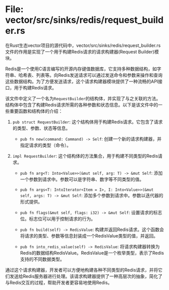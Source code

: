 # File: vector/src/sinks/redis/request_builder.rs

在Rust生态vector项目的源代码中，vector/src/sinks/redis/request_builder.rs文件的作用是实现了一个用于构建Redis请求的请求构建器(Request Builder)模块。 

Redis是一个使用C语言编写的开源内存键值数据库，它支持多种数据结构，如字符串、哈希表、列表等。向Redis发送请求可以通过发送命令和参数来操作和查询这些数据结构。为了方便发送请求，这个请求构建器模块提供了一种流畅的API接口，用于构建Redis请求。

该文件中定义了一个名为`RequestBuilder`的结构体，并实现了与之关联的方法。结构体中包含了构建Redis请求所需的各种参数和状态信息。以下是该文件中的一些重要函数和结构体的介绍：

1. `pub struct RequestBuilder`: 这个结构体用于构建Redis请求。它包含了请求的类型、参数、状态等信息。
   
   - `pub fn new(command: Command) -> Self`: 创建一个新的请求构建器，并指定请求的类型（命令）。
  
2. `impl RequestBuilder`: 这个结构体的方法集合，用于构建不同类型的Redis请求。
   
   - `pub fn arg<T: Into<Value>>(&mut self, arg: T) -> &mut Self`: 添加一个参数到请求中。参数可以是字符串、数字等不同类型的值。
   
   - `pub fn args<T: IntoIterator<Item = I>, I: Into<Value>>(&mut self, args: T) -> &mut Self`: 添加多个参数到请求中。参数以迭代器的形式提供。
   
   - `pub fn flags(&mut self, flags: i32) -> &mut Self`: 设置请求的标志位。标志位可以用于控制请求的行为。
   
   - `pub fn build(self) -> RedisValue`: 构建并返回Redis请求。这个函数会将请求的类型、参数等信息封装成一个RedisValue类型的值，并返回。
   
   - `pub fn into_redis_value(self) -> RedisValue`: 将请求构建器转换为Redis的数据结构RedisValue。RedisValue是一个枚举类型，表示了Redis支持的不同数据类型。

通过这个请求构建器，开发者可以方便地构建各种不同类型的Redis请求，并将它们发送给Redis服务器进行处理。该请求构建器提供了一种高层次的抽象，简化了与Redis交互的过程，帮助开发者更容易地使用Redis。

